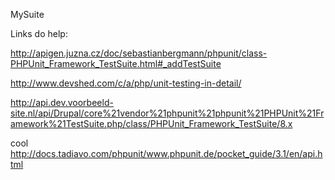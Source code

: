 MySuite

Links do help:

http://apigen.juzna.cz/doc/sebastianbergmann/phpunit/class-PHPUnit_Framework_TestSuite.html#_addTestSuite

http://www.devshed.com/c/a/php/unit-testing-in-detail/

http://api.dev.voorbeeld-site.nl/api/Drupal/core%21vendor%21phpunit%21phpunit%21PHPUnit%21Framework%21TestSuite.php/class/PHPUnit_Framework_TestSuite/8.x





cool
http://docs.tadiavo.com/phpunit/www.phpunit.de/pocket_guide/3.1/en/api.html